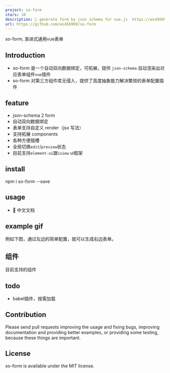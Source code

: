 ```yaml
---
project: so-form
stars: 10
description: 📔 generate form by json schema for vue.js  https://ws456999.github.io/so-form/
url: https://github.com/ws456999/so-form
---
```


so-form, 渐进式通用vue表单

Introduction
------------

-   so-form 是一个自动双向数据绑定，可拓展，提供 `json-schema` 自动渲染出对应表单组件`vue`插件
-   so-form 对第三方组件库无侵入，提供了高度抽象能力解决繁琐的表单配置插件

feature
-------

-   json-schema 2 form
-   自动双向数据绑定
-   表单支持自定义 render（jsx 写法）
-   支持拓展 components
-   各种方便插槽
-   全局切换`edit`/`preview`状态
-   目前支持`element-ui`跟`iview` ui框架

install
-------

  npm i so-form --save

usage
-----

-   📘 中文文档

example gif
-----------

例如下图，通过左边的简单配置，就可以生成右边表单。

组件
--

目前支持的组件

todo
----

-   babel插件，按需加载

Contribution
------------

Please send pull requests improving the usage and fixing bugs, improving documentation and providing better examples, or providing some testing, because these things are important.

License
-------

so-form is available under the MIT license.
